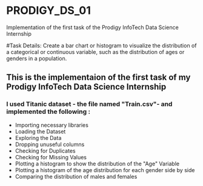 # PRODIGY_DS_01
Implementation of the first task of the Prodigy InfoTech Data Science Internship

#Task Details:
Create a bar chart or histogram to visualize the distribution of a categorical or continuous variable, such as the distribution of ages or genders in a population.

## This is the implementaion of the first task of my Prodigy InfoTech Data Science Internship
### I used Titanic dataset - the file named "Train.csv"- and implemented the following :
- Importing necessary libraries
- Loading the Dataset
- Exploring the Data
- Dropping unuseful columns
- Checking for Duplicates
- Checking for Missing Values
- Plotting a histogram to show the distribution of the "Age" Variable
- Plotting a histogram of the age distribution for each gender side by side
- Comparing the distribution of males and females
